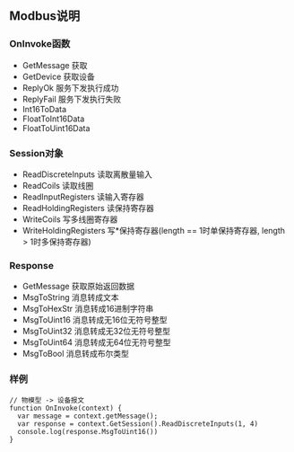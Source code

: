 
## Modbus说明
### OnInvoke函数
- GetMessage 获取
- GetDevice 获取设备
- ReplyOk 服务下发执行成功
- ReplyFail 服务下发执行失败
- Int16ToData
- FloatToInt16Data
- FloatToUint16Data

### Session对象
- ReadDiscreteInputs 读取离散量输入
- ReadCoils 读取线圈
- ReadInputRegisters 读输入寄存器
- ReadHoldingRegisters 读保持寄存器
- WriteCoils 写多线圈寄存器
- WriteHoldingRegisters 写*保持寄存器(length == 1时单保持寄存器, length > 1时多保持寄存器)

### Response
- GetMessage 获取原始返回数据
- MsgToString 消息转成文本
- MsgToHexStr 消息转成16进制字符串
- MsgToUint16 消息转成无16位无符号整型
- MsgToUint32 消息转成无32位无符号整型
- MsgToUint64 消息转成无64位无符号整型
- MsgToBool 消息转成布尔类型

### 样例
```
// 物模型 -> 设备报文
function OnInvoke(context) {
  var message = context.getMessage();
  var response = context.GetSession().ReadDiscreteInputs(1, 4)
  console.log(response.MsgToUint16())
}
```